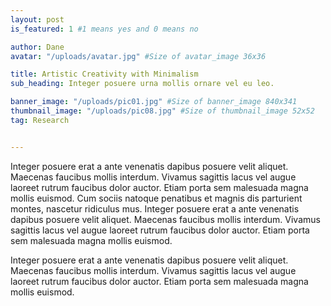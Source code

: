 ```yaml
---
layout: post
is_featured: 1 #1 means yes and 0 means no

author: Dane
avatar: "/uploads/avatar.jpg" #Size of avatar_image 36x36

title: Artistic Creativity with Minimalism
sub_heading: Integer posuere urna mollis ornare vel eu leo.

banner_image: "/uploads/pic01.jpg" #Size of banner_image 840x341
thumbnail_image: "/uploads/pic08.jpg" #Size of thumbnail_image 52x52
tag: Research


---
```

Integer posuere erat a ante venenatis dapibus posuere velit aliquet. Maecenas faucibus mollis interdum. Vivamus sagittis lacus vel augue laoreet rutrum faucibus dolor auctor. Etiam porta sem malesuada magna mollis euismod. Cum sociis natoque penatibus et magnis dis parturient montes, nascetur ridiculus mus. Integer posuere erat a ante venenatis dapibus posuere velit aliquet. Maecenas faucibus mollis interdum. Vivamus sagittis lacus vel augue laoreet rutrum faucibus dolor auctor. Etiam porta sem malesuada magna mollis euismod.

Integer posuere erat a ante venenatis dapibus posuere velit aliquet. Maecenas faucibus mollis interdum. Vivamus sagittis lacus vel augue laoreet rutrum faucibus dolor auctor. Etiam porta sem malesuada magna mollis euismod.
